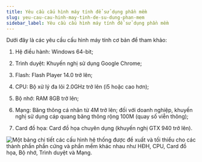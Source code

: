 ```yaml
---
title: Yêu cầu cấu hình máy tính để sử dụng phần mềm
slug: yeu-cau-cau-hinh-may-tinh-de-su-dung-phan-mem
sidebar_label: Yêu cầu cấu hình máy tính để sử dụng phần mềm
---
```


Dưới đây là các yêu cầu cấu hình máy tính cơ bản để tham khảo:

1. Hệ điều hành: Windows 64-bit;

2. Trình duyệt: Khuyến nghị sử dụng Google Chrome;

3. Flash: Flash Player 14.0 trở lên;

4. CPU: Bộ xử lý đa lõi 2.0GHz trở lên (i5 hoặc cao hơn);

5. Bộ nhớ: RAM 8GB trở lên;

6. Mạng: Băng thông cá nhân từ 4M trở lên; đối với doanh nghiệp, khuyến nghị sử dụng cáp quang băng thông rộng 100M (quay số viễn thông);

7. Card đồ họa: Card đồ họa chuyên dụng (khuyến nghị GTX 940 trở lên).

![Một bảng chi tiết các cấu hình hệ thống được đề xuất và tối thiểu cho các thành phần phần cứng và phần mềm khác nhau như HĐH, CPU, Card đồ họa, Bộ nhớ, Trình duyệt và Mạng.](https://storage.googleapis.com/jegavn_kb/images/99f75199-4299-4cfd-9871-5022f17d2f7d.png)